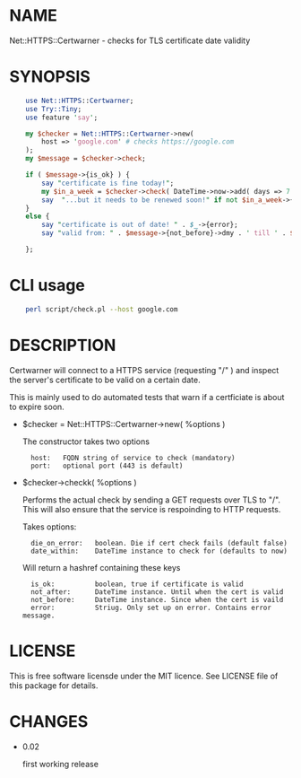 # NAME 

Net::HTTPS::Certwarner - checks for TLS certificate date validity

# SYNOPSIS
```perl
    use Net::HTTPS::Certwarner;
    use Try::Tiny;
    use feature 'say';

    my $checker = Net::HTTPS::Certwarner->new(
        host => 'google.com' # checks https://google.com
    );
    my $message = $checker->check;

    if ( $message->{is_ok} ) {
        say "certificate is fine today!";
        my $in_a_week = $checker->check( DateTime->now->add( days => 7 ) );
        say  "...but it needs to be renewed soon!" if not $in_a_week->{is_ok};
    }
    else {
        say "certificate is out of date! " . $_->{error};
        say "valid from: " . $message->{not_before}->dmy . ' till ' . $message->{not_after}->dmy;

    };
```
# CLI usage
```bash
    perl script/check.pl --host google.com
```
# DESCRIPTION

Certwarner will connect to a HTTPS service (requesting "/" ) and inspect the
server's certificate to be valid on a certain date.

This is mainly used to do automated tests that warn if a certficiate is about to
expire soon.

- $checker = Net::HTTPS::Certwarner->new( %options )

    The constructor takes two options

        host:   FQDN string of service to check (mandatory)
        port:   optional port (443 is default)

- $checker->checkk( %options )

    Performs the actual check by sending a GET requests over TLS to "/". This will
    also ensure that the service is respoinding to HTTP requests.

    Takes options:

        die_on_error:   boolean. Die if cert check fails (default false)
        date_within:    DateTime instance to check for (defaults to now)

    Will return a hashref containing these keys

        is_ok:          boolean, true if certificate is valid
        not_after:      DateTime instance. Until when the cert is valid
        not_before:     DateTime instance. Since when the cert is vaild
        error:          Striug. Only set up on error. Contains error message.

# LICENSE

This is free software licensde under the MIT licence. See LICENSE file of this
package for details.

# CHANGES

- 0.02

    first working release
